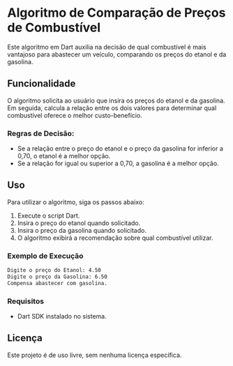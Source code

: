 # Algoritmo de Comparação de Preços de Combustível

Este algoritmo em Dart auxilia na decisão de qual combustível é mais vantajoso para abastecer um veículo, comparando os preços do etanol e da gasolina.

## Funcionalidade

O algoritmo solicita ao usuário que insira os preços do etanol e da gasolina. Em seguida, calcula a relação entre os dois valores para determinar qual combustível oferece o melhor custo-benefício.

### Regras de Decisão:

- Se a relação entre o preço do etanol e o preço da gasolina for inferior a 0,70, o etanol é a melhor opção.
- Se a relação for igual ou superior a 0,70, a gasolina é a melhor opção.

## Uso

Para utilizar o algoritmo, siga os passos abaixo:

1. Execute o script Dart.
2. Insira o preço do etanol quando solicitado.
3. Insira o preço da gasolina quando solicitado.
4. O algoritmo exibirá a recomendação sobre qual combustível utilizar.

### Exemplo de Execução

```bash
Digite o preço do Etanol: 4.50
Digite o preço da Gasolina: 6.50
Compensa abastecer com gasolina.
```

### Requisitos

- Dart SDK instalado no sistema.

## Licença

Este projeto é de uso livre, sem nenhuma licença específica.